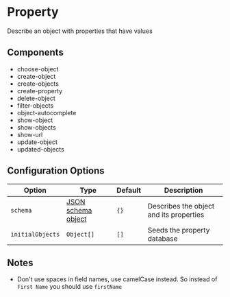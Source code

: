 # Property

Describe an object with properties that have values

## Components

- choose-object
- create-object
- create-objects
- create-property
- delete-object
- filter-objects
- object-autocomplete
- show-object
- show-objects
- show-url
- update-object
- updated-objects

## Configuration Options

| Option | Type | Default | Description |
| ------ | ---- | ------  | ----------- |
|`schema` | [JSON schema object](http://json-schema.org/) | `{}` | Describes the object and its properties |
| `initialObjects` | `Object[]` | `[]` | Seeds the property database |

## Notes

- Don't use spaces in field names, use camelCase instead. So instead of `First Name` you should use `firstName`
